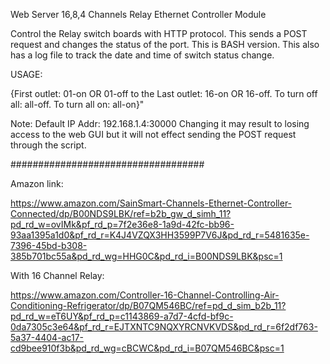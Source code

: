 Web Server 16,8,4 Channels Relay Ethernet Controller Module

Control the Relay switch boards with HTTP protocol.
This sends a POST request and changes the status of the port. 
This is BASH version. 
This also has a log file to track the date and time of switch status change.


USAGE: 

{First outlet: 01-on OR 01-off to the Last outlet: 16-on OR 16-off. To turn off all: all-off. To turn all on: all-on}"



Note:
Default IP Addr: 192.168.1.4:30000
Changing it may result to losing access to the web GUI but it will not effect sending the POST request through the script. 



###################################



Amazon link: 

https://www.amazon.com/SainSmart-Channels-Ethernet-Controller-Connected/dp/B00NDS9LBK/ref=b2b_gw_d_simh_11?pd_rd_w=ovIMk&pf_rd_p=7f2e36e8-1a9d-42fc-bb96-93aa1395a1d0&pf_rd_r=K4J4VZQX3HH3599P7V6J&pd_rd_r=5481635e-7396-45bd-b308-385b701bc55a&pd_rd_wg=HHG0C&pd_rd_i=B00NDS9LBK&psc=1



With 16 Channel Relay: 

https://www.amazon.com/Controller-16-Channel-Controlling-Air-Conditioning-Refrigerator/dp/B07QM546BC/ref=pd_d_sim_b2b_11?pd_rd_w=eT6UY&pf_rd_p=c1143869-a7d7-4cfd-bf9c-0da7305c3e64&pf_rd_r=EJTXNTC9NQXYRCNVKVDS&pd_rd_r=6f2df763-5a37-4404-ac17-cd9bee910f3b&pd_rd_wg=cBCWC&pd_rd_i=B07QM546BC&psc=1

